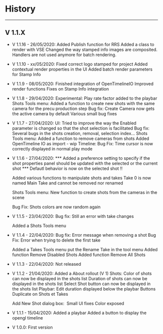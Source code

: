 
# History
--------

## V 1.1.X

* V 1.1.16 - 26/05/2020:
    Added Publish function for RRS
    Added a class to render with VSE
    Changed the way stamped info images are composited. Handlers are not used anymore for
    batch rendering.

* V 1.1.10 - xx/05/2020:
	Fixed correct logo stamped for project
	Added contextual render properties in the UI
	Added batch render parameters for Stamp Info
	
* V 1.1.9 - 08/05/2020:
	Finished integration of OpenTimelineIO
	Improved render functions
	Fixes on Stamp Info integration

* V 1.1.8 - 29/04/2020:
	Experimental: Play rate factor added to the playbar
	Shots Tools menu:
		Added a function to create new shots with the same camera for the precu production step
	Bug fix: Create Camera now gets the active camera by default
	Various small bug fixes
	
* V 1.1.7 - 27/04/2020:
	UI:
		Tried to improve the way the Enabled parameter is changed so that the shot selection is facilitated
	Bug fix: Several bugs in the shots creation, removal, selection index...
	Shots Tools menu:
		Added a function to remove cameras from shots
	Added OpenTimeline IO as import	- wip
	Timeline:
		Bug Fix: Time cursor is now correctly displayed in normal play mode


* V 1.1.6 - 27/04/2020:
	*** Added a preference setting to specify if the shot properties panel should be updated with the selected or
	the current shot ***
	Defautl behavior is now on the selected shot !!

	Added various functions to manipulate shots and takes
	Take 0 is now named Main Take and cannot be removed nor renamed

	Shots Tools menu:
		New function to create shots from the cameras in the scene
	
	Bug Fix: Shots colors are now random again


* V 1.1.5 - 23/04/2020:
	Bug fix: Still an error with take changes

    Added a Shots Tools menu
	
* V 1.1.4 - 22/04/2020:
	Bug fix: Error message when removing a shot
    Bug Fix: Error when trying to delete the first take

    Added a Takes Tools menu
		put the Rename Take in the tool menu
        Added function Remove Disabled Shots
        Added function Remove All Shots

* V 1.1.3 - 22/04/2020:
	Not released
	
* V 1.1.2 - 21/04/2020:
	Added a About rollout (V 1)
	Shots:
		Color of shots can now be displayed in the shots list
		Duration of shots can now be displayed in the shots list
		Select Shot button can now be displayed in the shots list
	Playbar:
		Edit duration displayed below the playbar
		Buttons Duplicate on Shots et Takes
	
	Add New Shot dialog box: 
		Small UI fixes
		Color exposed

* V 1.1.1 - 15/04/2020:
	Added a playbar
	Added a button to display the opengl timeline
	
* V 1.0.0:
	First version


